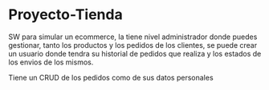 # Proyecto-Tienda
SW para simular un ecommerce, la tiene nivel administrador donde puedes gestionar, tanto los productos y los pedidos de los clientes, se puede crear un usuario donde tendra su historial de pedidos que realiza y los estados de los envios de los mismos.

Tiene un CRUD de los pedidos como de sus datos personales
